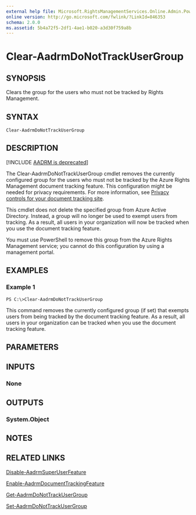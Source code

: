 ```yaml
---
external help file: Microsoft.RightsManagementServices.Online.Admin.PowerShell.dll-Help.xml
online version: http://go.microsoft.com/fwlink/?LinkId=846353
schema: 2.0.0
ms.assetid: 5b4a72f5-2df1-4ae1-b020-a3d30f759a8b
---
```


# Clear-AadrmDoNotTrackUserGroup

## SYNOPSIS
Clears the group for the users who must not be tracked by Rights Management.

## SYNTAX

```
Clear-AadrmDoNotTrackUserGroup
```

## DESCRIPTION
[!INCLUDE [AADRM is deprecated](../includes/aadrm-deprecated.md)]

The Clear-AadrmDoNotTrackUserGroup cmdlet removes the currently configured group for the users who must not be tracked by the Azure Rights Management document tracking feature. This configuration might be needed for privacy requirements. For more information, see [Privacy controls for your document tracking site](https://docs.microsoft.com/information-protection/rms-client/client-admin-guide-document-tracking#privacy-controls-for-your-document-tracking-site).

This cmdlet does not delete the specified group from Azure Active Directory. Instead, a group will no longer be used to exempt users from tracking. As a result, all users in your organization will now be tracked when you use the document tracking feature. 

You must use PowerShell to remove this group from the Azure Rights Management service; you cannot do this configuration by using a management portal.


## EXAMPLES

### Example 1
```
PS C:\>Clear-AadrmDoNotTrackUserGroup
```

This command removes the currently configured group (if set) that exempts users from being tracked by the document tracking feature. As a result, all users in your organization can be tracked when you use the document tracking feature.


## PARAMETERS

## INPUTS

### None


## OUTPUTS

### System.Object

## NOTES

## RELATED LINKS

[Disable-AadrmSuperUserFeature](./Disable-AadrmSuperUserFeature.md)

[Enable-AadrmDocumentTrackingFeature](./Enable-AadrmDocumentTrackingFeature.md)

[Get-AadrmDoNotTrackUserGroup](./Get-AadrmDoNotTrackUserGroup.md)

[Set-AadrmDoNotTrackUserGroup](./Set-AadrmDoNotTrackUserGroup.md)


